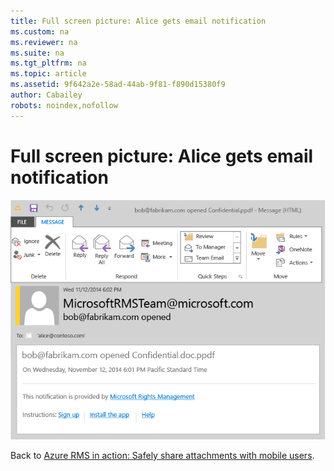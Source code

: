 ```yaml
---
title: Full screen picture: Alice gets email notification
ms.custom: na
ms.reviewer: na
ms.suite: na
ms.tgt_pltfrm: na
ms.topic: article
ms.assetid: 9f642a2e-58ad-44ab-9f81-f890d15380f9
author: Cabailey
robots: noindex,nofollow
---
```

# Full screen picture: Alice gets email notification
![](../Image/AzRMS_StoryboardEmaill4.PNG)

Back to [Azure RMS in action: Safely share attachments with mobile users](http://technet.microsoft.com/library/jj585026.aspx).

